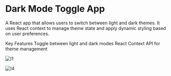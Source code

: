 # Dark Mode Toggle App

A React app that allows users to switch between light and dark themes. It uses React context to manage theme state and apply dynamic styling based on user preferences.

Key Features
Toggle between light and dark modes
React Context API for theme management

![l1](https://github.com/user-attachments/assets/59e88274-9b3e-44e9-9548-53b5553edc2a)





![l4](https://github.com/user-attachments/assets/2e17420f-65f8-497d-9a93-72fe9661ecf5)
